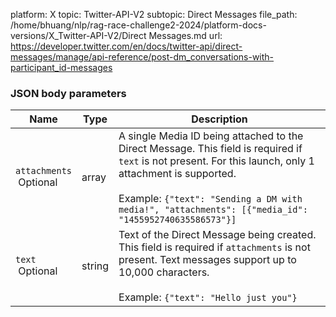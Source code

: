 platform: X
topic: Twitter-API-V2
subtopic: Direct Messages
file_path: /home/bhuang/nlp/rag-race-challenge2-2024/platform-docs-versions/X_Twitter-API-V2/Direct Messages.md
url: https://developer.twitter.com/en/docs/twitter-api/direct-messages/manage/api-reference/post-dm_conversations-with-participant_id-messages

### JSON body parameters

| Name | Type | Description |
| --- | --- | --- |
| `attachments`  <br> Optional | array | A single Media ID being attached to the Direct Message. This field is required if `text` is not present. For this launch, only 1 attachment is supported.  <br>  <br>Example: `{"text": "Sending a DM with media!", "attachments": [{"media_id": "1455952740635586573"}]` |
| `text`  <br> Optional | string | Text of the Direct Message being created. This field is required if `attachments` is not present. Text messages support up to 10,000 characters.  <br>  <br>Example: `{"text": "Hello just you"}` |